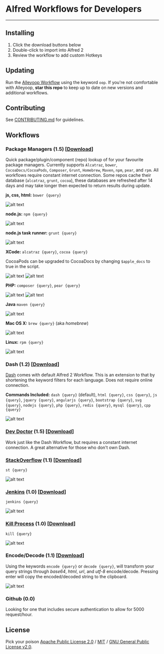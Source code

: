 # Alfred Workflows for Developers

***

## Installing
1. Click the download buttons below
2. Double-click to import into Alfred 2
3. Review the workflow to add custom Hotkeys

## Updating
Run the [Alleyoop Workflow](http://www.alfredforum.com/topic/1582-alleyoop-update-alfred-workflows/) using the keyword `oop`. If you're not comfortable with Alleyoop, **star this repo** to keep up to date on new versions and additional workflows.

## Contributing
See [CONTRIBUTING.md](https://github.com/willfarrell/alfred-workflows/blob/master/CONTRIBUTING.md) for guidelines.

## Workflows
### Package Managers (1.5) [[Download](https://raw.github.com/willfarrell/alfred-workflows/master/Package%20Managers.alfredworkflow)]
Quick package/plugin/component (repo) lookup of for your favourite package managers. Currently supports `Alcatraz`, `bower`, `CocoaDocs/CocoaPods`, `Composer`, `Grunt`, `Homebrew`, `Maven`, `npm`, `pear`, and `rpm`. All workflows require constant internet connection. Some repos cache their database (`alcatraz`, `grunt`, `cocoa`), these databases are refreshed  after 14 days and may take longer then expected to return results during update.

**js, css, html:** `bower {query}` 

![alt text][bower]

**node.js:** `npm {query}`

![alt text][npm]

**node.js task runner:** `grunt {query}`

![alt text][grunt]

**XCode:** `alcatraz {query}`, `cocoa {query}`

CocoaPods can be upgraded to CocoaDocs by changing `$apple_docs` to true in the script.

![alt text][alcatraz]
![alt text][cocoa]

**PHP:** `composer {query}`, `pear {query}`

![alt text][composer]
![alt text][pear]

**Java** `maven {query}`

![alt text][maven]

**Mac OS X:** `brew {query}` (aka *homebrew*)

![alt text][brew]

**Linux:** `rpm {query}`

![alt text][rpm]

### Dash (1.2) [[Download](https://raw.github.com/willfarrell/alfred-workflows/master/Dash.alfredworkflow)]
[Dash](http://kapeli.com/) comes with default Alfred 2 Workflow. This is an extension to that by shortening the keyword filters for each language. Does not require online connection.

**Commands Included:** `dash {query}` (default), `html {query}`, `css {query}`, `js {query}`, `jquery {query}`, `angularjs {query}`, `bootstrap {query}`, `svg {query}`, `nodejs {query}`, `php {query}`, `redis {query}`, `mysql {query}`, `cpp {query}`

![alt text][dash]

### [Dev Doctor](http://wemakeawesomesh.it/alfred-dev-doctor/) (1.5) [[Download](https://github.com/sydlawrence/alfred-dev-doctor)]
Work just like the Dash Workflow, but requires a constant internet connection. A great alternative for those who don't own Dash.

### [StackOverflow](https://github.com/tzarskyz/Alfred-1) (1.1) [[Download](https://raw.github.com/willfarrell/alfred-workflows/master/StackOverflow.alfredworkflow)]

`st {query}`

![alt text][st]

### [Jenkins](https://github.com/jeroenseegers/alfred-jenkins-workflow) (1.0) [[Download](https://github.com/jeroenseegers/alfred-jenkins-workflow/raw/master/Jenkins.alfredworkflow)] 

`jenkins {query}`

![alt text][jenkins]

### [Kill Process](https://github.com/nathangreenstein/alfred-process-killer) (1.0)  [[Download](https://github.com/nathangreenstein/alfred-process-killer/raw/master/Kill%20Process.alfredworkflow)] 

`kill {query}`

![alt text][kill]

### Encode/Decode (1.1) [[Download](https://raw.github.com/willfarrell/alfred-workflows/master/encode-decode.alfredworkflow)]
Using the keywords `encode {query}` or `decode {query}`, will transform your query strings through *base64*, *html*, *url*, and *utf-8* encode/decode. Pressing enter will copy the encoded/decoded string to the clipboard.

![alt text][encode]

### Github (0.0)
Looking for one that includes secure authentication to allow for 5000 request/hour.

## License
Pick your poison [Apache Public License 2.0](http://www.apache.org/licenses/LICENSE-2.0.html) / [MIT](http://opensource.org/licenses/MIT) / [GNU General Public License v2.0](http://www.gnu.org/licenses/gpl-2.0.html).



[alcatraz]: ./Screenshots/alcatraz.png  "Sample alcatraz result"
[bower]: ./Screenshots/bower.png  "Sample bower result"
[brew]: ./Screenshots/brew.png  "Sample brew result"
[cocoa]: ./Screenshots/cocoa.png  "Sample cocoa result"
[composer]: ./Screenshots/composer.png  "Sample composer result"
[grunt]: ./Screenshots/grunt.png "Sample grunt result"
[maven]: ./Screenshots/maven.png "Sample maven result"
[npm]: ./Screenshots/npm.png "Sample npm result"
[pear]: ./Screenshots/pear.png "Sample pear result"
[rpm]: ./Screenshots/rpm.png "Sample rpm result"

[dash]: ./Screenshots/dash.png  "Sample dash result"

[st]: ./Screenshots/st.png "Sample StackOverflow result"

[jenkins]: https://github.com/jeroenseegers/alfred-jenkins-workflow/raw/master/alfred-jenkins-workflow-screenshot.png "Sample jenkins result"

[kill]: https://github.com/nathangreenstein/alfred-process-killer/raw/master/screenshot.png "Sample kill result"

[encode]: ./Screenshots/encode.png  "Sample encode result"
